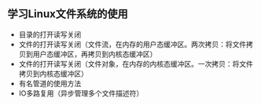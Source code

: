 ## 学习Linux文件系统的使用

- 目录的打开读写关闭
- 文件的打开读写关闭（文件流，在内存的用户态缓冲区。两次拷贝：将文件拷贝到用户态缓冲区，再拷贝到内核态缓冲区）
- 文件的打开读写关闭（文件对象，在内存的内核态缓冲区。一次拷贝：将文件拷贝到内核态缓冲区）
- 有名管道的使用方法
- IO多路复用（异步管理多个文件描述符）


